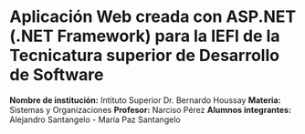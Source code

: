 # Aplicación Web creada con ASP.NET (.NET Framework) para la IEFI de la Tecnicatura superior de Desarrollo de Software
**Nombre de institución:** Intituto Superior Dr. Bernardo Houssay
**Materia:** Sistemas y Organizaciones
**Profesor:** Narciso Pérez
**Alumnos integrantes:** Alejandro Santangelo - María Paz Santangelo
